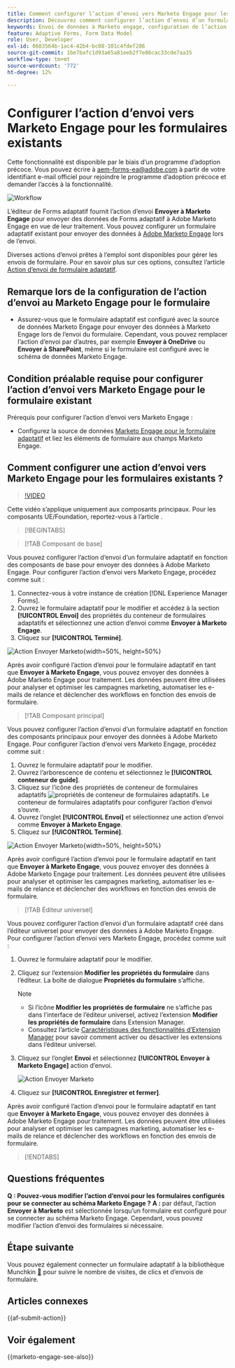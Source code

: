```yaml
---
title: Comment configurer l’action d’envoi vers Marketo Engage pour les formulaires ?
description: Découvrez comment configurer l’action d’envoi d’un formulaire adaptatif pour envoyer des données à Marketo Engage.
keywords: Envoi de données à Marketo engage, configuration de l’action d’envoi en tant qu’envoi à Marketo Engage
feature: Adaptive Forms, Form Data Model
role: User, Developer
exl-id: 0683564b-1ac4-42b4-bc08-101c4fdef286
source-git-commit: 1be7bafc1d93a65a81eeb2f7e86cac33cde7aa35
workflow-type: tm+mt
source-wordcount: '772'
ht-degree: 12%

---
```


# Configurer l’action d’envoi vers Marketo Engage pour les formulaires existants

<span class="preview"> Cette fonctionnalité est disponible par le biais d’un programme d’adoption précoce. Vous pouvez écrire à aem-forms-ea@adobe.com à partir de votre identifiant e-mail officiel pour rejoindre le programme d’adoption précoce et demander l’accès à la fonctionnalité. </span>

![Workflow](/help/forms/assets/workflow-marketo-3.png)

L’éditeur de Forms adaptatif fournit l’action d’envoi **Envoyer à Marketo Engage** pour envoyer des données de Forms adaptatif à Adobe Marketo Engage en vue de leur traitement. Vous pouvez configurer un formulaire adaptatif existant pour envoyer des données à [Adobe Marketo Engage](https://experienceleague.adobe.com/en/docs/marketo/using/home) lors de l’envoi.

Diverses actions d’envoi prêtes à l’emploi sont disponibles pour gérer les envois de formulaire. Pour en savoir plus sur ces options, consultez l’article [Action d’envoi de formulaire adaptatif](/help/forms/configure-submit-actions-core-components.md).

## Remarque lors de la configuration de l’action d’envoi au Marketo Engage pour le formulaire

* Assurez-vous que le formulaire adaptatif est configuré avec la source de données Marketo Engage pour envoyer des données à Marketo Engage lors de l’envoi du formulaire. Cependant, vous pouvez remplacer l’action d’envoi par d’autres, par exemple **Envoyer à OneDrive** ou **Envoyer à SharePoint**, même si le formulaire est configuré avec le schéma de données Marketo Engage.

## Condition préalable requise pour configurer l’action d’envoi vers Marketo Engage pour le formulaire existant

Prérequis pour configurer l’action d’envoi vers Marketo Engage :

* Configurez la source de données [Marketo Engage pour le formulaire adaptatif](/help/forms/use-marketo-engage-data-source-in-form.md) et liez les éléments de formulaire aux champs Marketo Engage.

## Comment configurer une action d’envoi vers Marketo Engage pour les formulaires existants ?

>[!VIDEO](https://video.tv.adobe.com/v/3442866/submit-action-marketo-engage-marketo-aem-aem-forms-engage)

<span> Cette vidéo s’applique uniquement aux composants principaux. Pour les composants UE/Foundation, reportez-vous à l’article </span>.


>[!BEGINTABS]

>[!TAB Composant de base]

Vous pouvez configurer l’action d’envoi d’un formulaire adaptatif en fonction des composants de base pour envoyer des données à Adobe Marketo Engage. Pour configurer l’action d’envoi vers Marketo Engage, procédez comme suit :

1. Connectez-vous à votre instance de création [!DNL Experience Manager Forms].
1. Ouvrez le formulaire adaptatif pour le modifier et accédez à la section **[!UICONTROL Envoi]** des propriétés du conteneur de formulaires adaptatifs et sélectionnez une action d’envoi comme **Envoyer à Marketo Engage**.
1. Cliquez sur **[!UICONTROL Terminé]**.

![Action Envoyer Marketo](/help/forms/assets/marketo-engage-submit-action-af.png){width=50%, height=50%}

Après avoir configuré l’action d’envoi pour le formulaire adaptatif en tant que **Envoyer à Marketo Engage**, vous pouvez envoyer des données à Adobe Marketo Engage pour traitement. Les données peuvent être utilisées pour analyser et optimiser les campagnes marketing, automatiser les e-mails de relance et déclencher des workflows en fonction des envois de formulaire.

>[!TAB Composant principal]

Vous pouvez configurer l’action d’envoi d’un formulaire adaptatif en fonction des composants principaux pour envoyer des données à Adobe Marketo Engage. Pour configurer l’action d’envoi vers Marketo Engage, procédez comme suit :

1. Ouvrez le formulaire adaptatif pour le modifier.
1. Ouvrez l’arborescence de contenu et sélectionnez le **[!UICONTROL conteneur de guide]**.
1. Cliquez sur l’icône des propriétés de conteneur de formulaires adaptatifs ![propriétés de conteneur de formulaires adaptatifs](/help/forms/assets/configure-icon.svg). Le conteneur de formulaires adaptatifs pour configurer l’action d’envoi s’ouvre.
1. Ouvrez l’onglet **[!UICONTROL Envoi]** et sélectionnez une action d’envoi comme **Envoyer à Marketo Engage**.
1. Cliquez sur **[!UICONTROL Terminé]**.

![Action Envoyer Marketo](/help/forms/assets/marketo-engage-submit-action.png){width=50%, height=50%}

Après avoir configuré l’action d’envoi pour le formulaire adaptatif en tant que **Envoyer à Marketo Engage**, vous pouvez envoyer des données à Adobe Marketo Engage pour traitement. Les données peuvent être utilisées pour analyser et optimiser les campagnes marketing, automatiser les e-mails de relance et déclencher des workflows en fonction des envois de formulaire.

>[!TAB Éditeur universel]

Vous pouvez configurer l’action d’envoi d’un formulaire adaptatif créé dans l’éditeur universel pour envoyer des données à Adobe Marketo Engage. Pour configurer l’action d’envoi vers Marketo Engage, procédez comme suit :

1. Ouvrez le formulaire adaptatif pour le modifier.
1. Cliquez sur l’extension **Modifier les propriétés du formulaire** dans l’éditeur.
La boîte de dialogue **Propriétés du formulaire** s’affiche.

   >[!NOTE]
   >
   > * Si l’icône **Modifier les propriétés de formulaire** ne s’affiche pas dans l’interface de l’éditeur universel, activez l’extension **Modifier les propriétés de formulaire** dans Extension Manager.
   > * Consultez l’article [Caractéristiques des fonctionnalités d’Extension Manager](https://developer.adobe.com/uix/docs/extension-manager/feature-highlights/#enablingdisabling-extensions) pour savoir comment activer ou désactiver les extensions dans l’éditeur universel.

1. Cliquez sur l’onglet **Envoi** et sélectionnez **[!UICONTROL Envoyer à Marketo Engage]** action d’envoi.

   ![Action Envoyer Marketo](/help/forms/assets/marketo-engage-submit-action-ue.png)

1. Cliquez sur **[!UICONTROL Enregistrer et fermer]**.

Après avoir configuré l’action d’envoi pour le formulaire adaptatif en tant que **Envoyer à Marketo Engage**, vous pouvez envoyer des données à Adobe Marketo Engage pour traitement. Les données peuvent être utilisées pour analyser et optimiser les campagnes marketing, automatiser les e-mails de relance et déclencher des workflows en fonction des envois de formulaire.

>[!ENDTABS]

## Questions fréquentes

**Q : Pouvez-vous modifier l’action d’envoi pour les formulaires configurés pour se connecter au schéma Marketo Engage ?**
**A :** par défaut, l’action **Envoyer à Marketo** est sélectionnée lorsqu’un formulaire est configuré pour se connecter au schéma Marketo Engage. Cependant, vous pouvez modifier l’action d’envoi des formulaires si nécessaire.

## Étape suivante

Vous pouvez également connecter un formulaire adaptatif à la bibliothèque Munchkin [&#128279;](https://experienceleague.adobe.com/en/docs/marketo/using/product-docs/administration/setup/munchkin) pour suivre le nombre de visites, de clics et d’envois de formulaire.

## Articles connexes

{{af-submit-action}}

## Voir également

{{marketo-engage-see-also}}
